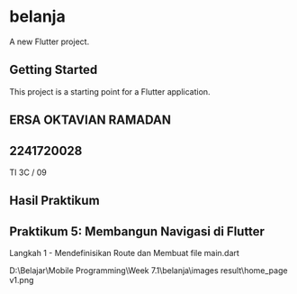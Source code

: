 # belanja

A new Flutter project.

## Getting Started

This project is a starting point for a Flutter application.

## ERSA OKTAVIAN RAMADAN
## 2241720028
TI 3C / 09

## Hasil Praktikum


## Praktikum 5: Membangun Navigasi di Flutter


Langkah 1 - Mendefinisikan Route dan Membuat file main.dart


D:\Belajar\Mobile Programming\Week 7.1\belanja\images result\home_page v1.png

